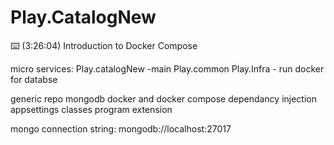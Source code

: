# Play.CatalogNew

⌨️ (3:26:04) Introduction to Docker Compose



micro services:
Play.catalogNew -main
Play.common
Play.Infra - run docker for databse


generic repo
mongodb
docker and docker compose
dependancy injection
appsettings classes
program extension

mongo connection string:
mongodb://localhost:27017
